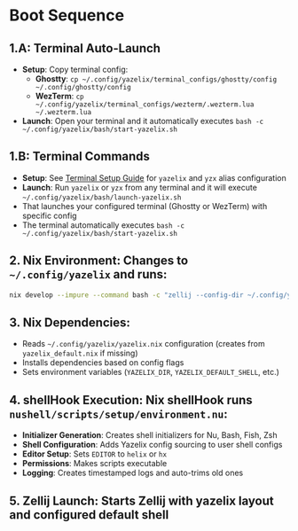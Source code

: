 # Boot Sequence


## 1.A: Terminal Auto-Launch 
- **Setup**: Copy terminal config:
  - **Ghostty**: `cp ~/.config/yazelix/terminal_configs/ghostty/config ~/.config/ghostty/config`
  - **WezTerm**: `cp ~/.config/yazelix/terminal_configs/wezterm/.wezterm.lua ~/.wezterm.lua`
- **Launch**: Open your terminal and it automatically executes `bash -c ~/.config/yazelix/bash/start-yazelix.sh`

## 1.B: Terminal Commands  
- **Setup**: See [Terminal Setup Guide](./terminal_setup.md) for `yazelix` and `yzx` alias configuration
- **Launch**: Run `yazelix` or `yzx` from any terminal and it will execute `~/.config/yazelix/bash/launch-yazelix.sh`
- That launches your configured terminal (Ghostty or WezTerm) with specific config
- The terminal automatically executes `bash -c ~/.config/yazelix/bash/start-yazelix.sh`

## 2. **Nix Environment**: Changes to `~/.config/yazelix` and runs:
   ```bash
   nix develop --impure --command bash -c "zellij --config-dir ~/.config/yazelix/zellij options --default-cwd $HOME --default-layout yazelix --default-shell $YAZELIX_DEFAULT_SHELL"
   ```

## 3. **Nix Dependencies**: 
   - Reads `~/.config/yazelix/yazelix.nix` configuration (creates from `yazelix_default.nix` if missing)
   - Installs dependencies based on config flags
   - Sets environment variables (`YAZELIX_DIR`, `YAZELIX_DEFAULT_SHELL`, etc.)

## 4. **shellHook Execution**: Nix shellHook runs `nushell/scripts/setup/environment.nu`:
   - **Initializer Generation**: Creates shell initializers for Nu, Bash, Fish, Zsh  
   - **Shell Configuration**: Adds Yazelix config sourcing to user shell configs
   - **Editor Setup**: Sets `EDITOR` to `helix` or `hx`
   - **Permissions**: Makes scripts executable
   - **Logging**: Creates timestamped logs and auto-trims old ones

## 5. **Zellij Launch**: Starts Zellij with yazelix layout and configured default shell 